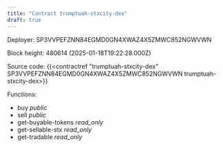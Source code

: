 ```yaml
---
title: "Contract trumptuah-stxcity-dex"
draft: true
---
```

Deployer: SP3VVPEFZNN84EGMD0GN4XWAZ4X5ZMWC852NGWVWN


 



Block height: 480614 (2025-01-18T19:22:28.000Z)

Source code: {{<contractref "trumptuah-stxcity-dex" SP3VVPEFZNN84EGMD0GN4XWAZ4X5ZMWC852NGWVWN trumptuah-stxcity-dex>}}

Functions:

* buy _public_
* sell _public_
* get-buyable-tokens _read_only_
* get-sellable-stx _read_only_
* get-tradable _read_only_
